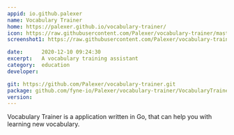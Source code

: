 ```yaml
---
appid: io.github.palexer
name: Vocabulary Trainer
home: https://palexer.github.io/vocabulary-trainer/
icon: https://raw.githubusercontent.com/Palexer/vocabulary-trainer/master/VocabularyTrainer/resources/icon.png
screenshot1: https://raw.githubusercontent.com/Palexer/vocabulary-trainer/master/screenshot.png

date:      2020-12-10 09:24:30
excerpt:   A vocabulary training assistant
category:  education
developer: 

git: https://github.com/Palexer/vocabulary-trainer.git
package: github.com/fyne-io/Palexer/vocabulary-trainer/VocabularyTrainer
version: 
---
```


Vocabulary Trainer is a application written in Go, that can help you with learning new vocabulary.



